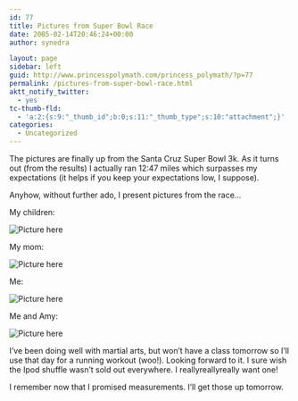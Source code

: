 ```yaml
---
id: 77
title: Pictures from Super Bowl Race
date: 2005-02-14T20:46:24+00:00
author: synedra

layout: page
sidebar: left
guid: http://www.princesspolymath.com/princess_polymath/?p=77
permalink: /pictures-from-super-bowl-race.html
aktt_notify_twitter:
  - yes
tc-thumb-fld:
  - 'a:2:{s:9:"_thumb_id";b:0;s:11:"_thumb_type";s:10:"attachment";}'
categories:
  - Uncategorized
---
```

The pictures are finally up from the Santa Cruz Super Bowl 3k. As it turns out (from the results) I actually ran 12:47 miles which surpasses my expectations (it helps if you keep your expectations low, I suppose).
  
Anyhow, without further ado, I present pictures from the race&#8230;
  
My children:
  
![Picture here](http://fitness.domestigirl.com/images/kids.jpg)
  
My mom:
  
![Picture here](http://fitness.domestigirl.com/images/mom.jpg)
  
Me:
  
![Picture here](http://fitness.domestigirl.com/images/me.jpg)
  
Me and Amy:
  
![Picture here](http://fitness.domestigirl.com/images/race3.jpg)
  
I&#8217;ve been doing well with martial arts, but won&#8217;t have a class tomorrow so I&#8217;ll use that day for a running workout (woo!). Looking forward to it. I sure wish the Ipod shuffle wasn&#8217;t sold out everywhere. I reallyreallyreally want one!
  
I remember now that I promised measurements. I&#8217;ll get those up tomorrow.